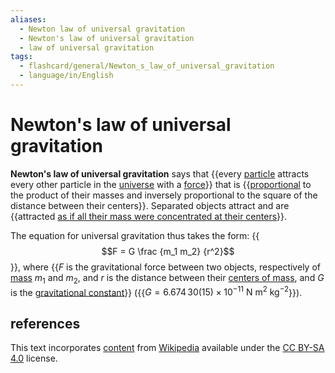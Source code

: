 ```yaml
---
aliases:
  - Newton law of universal gravitation
  - Newton's law of universal gravitation
  - law of universal gravitation
tags:
  - flashcard/general/Newton_s_law_of_universal_gravitation
  - language/in/English
---
```


# Newton's law of universal gravitation

__Newton's law of universal gravitation__ says that {{every [particle](particle.md) attracts every other particle in the [universe](universe.md) with a [force](force.md)}} that is {{[proportional](proportionality%20(mathematics).md#direct%20proportionality) to the product of their masses and inversely proportional to the square of the distance between their centers}}. Separated objects attract and are {{attracted [as if all their mass were concentrated at their centers](shell%20theorem.md)}}. <!--SR:!2024-08-04,16,290!2024-07-30,11,270!2024-08-05,17,290-->

The equation for universal gravitation thus takes the form: {{$$F = G \frac {m_1 m_2} {r^2}$$}}, where {{$F$ is the gravitational force between two objects, respectively of [mass](mass.md) $m_1$ and $m_2$, and $r$ is the distance between their [centers of mass](center%20of%20mass.md), and $G$ is the [gravitational constant](gravitational%20constant.md)}} ({{$G = 6.674\,30(15) \times 10^{-11} \mathrm{\ N\ m^2\ kg^{-2} }$}}). <!--SR:!2024-08-05,17,290!2024-07-28,9,270!2024-08-13,17,250-->

## references

This text incorporates [content](https://en.wikipedia.org/wiki/Newton's_law_of_universal_gravitation) from [Wikipedia](Wikipedia.md) available under the [CC BY-SA 4.0](https://creativecommons.org/licenses/by-sa/4.0/) license.
